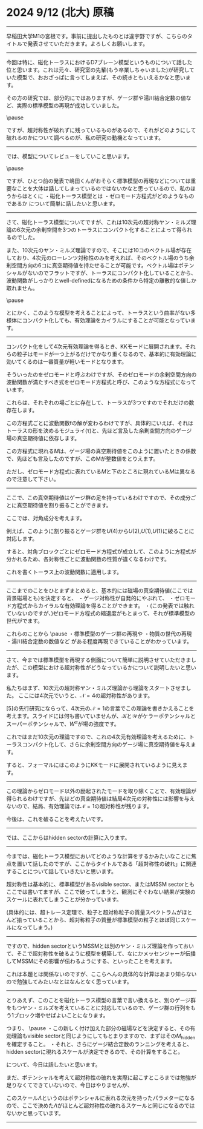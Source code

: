 # 2024 9/12 (北大) 原稿

-----------------------------------------

早稲田大学M1の宮根です。事前に提出したものとは違宇野ですが、こちらのタイトルで発表させていただきます。よろしくお願いします。

-----------------------------------------

今回は特に、磁化トーラスにおけるD7ブレーン模型というものについて話した位と思います。これは元々、研究室の先輩(もう卒業しちゃいました)が研究していた模型で、おおざっぱに言ってしまえば、その続きともいえるかなと思います。

その方の研究では、部分的にではありますが、ゲージ群や湯川結合定数の値など、実際の標準模型の再現が成功していました。

\pause

ですが、超対称性が破れずに残っているものがあるので、それがどのようにして破れるのかについて調べるのが、私の研究の動機となっています。

-----------------------------------------

では、模型についてレビューをしていこと思います。

\pause

ですが、ひとつ前の発表で嶋田くんがおそらく標準模型の再現などについては重要なことを大体は話してしまっているのではないかなと思っているので、私のほうからはとくに
・磁化トーラス模型とは
・ゼロモード方程式がどのようなものであるか
について簡単に話したいと思います。

-----------------------------------------

さて、磁化トーラス模型についてですが、これは10次元の超対称ヤン・ミルズ理論の6次元の余剰空間を3つのトーラスにコンパクト化することによって得られるのでした。

また、10次元のヤン・ミルズ理論ですので、そこには10コのベクトル場が存在しており、4次元のローレンツ対称性のみを考えれば、そのベクトル場のうち余剰空間方向の6コに真空期待値を持たせることが可能です。ベクトル場はポテンシャルがないのでフラットですが、トーラスにコンパクト化していることから、波動関数がしっかりとwell-definedになるための条件から特定の離散的な値しか取れません。

\pause

とにかく、このような模型を考えることによって、トーラスという曲率がない多様体にコンパクト化しても、有効理論をカイラルにすることが可能となっています。

-----------------------------------------

コンパクト化をして4次元有効理論を得るとき、KKモードに展開されます。それらの粒子はモードが一つ上がるだけでかなり重くなるので、基本的に有効理論に効いてくるのは一番質量が軽いモードとなります。

そういったのをゼロモードと呼ぶわけですが、そのゼロモードの余剰空間方向の波動関数が満たすべき式をゼロモード方程式と呼び、このような方程式になっています。

これらは、それぞれの場ごとに存在して、トーラスが3つですのでそれだけの数存在します。

この方程式ごとに波動関数fの解が変わるわけですが、具体的にいえば、それはトーラスの形を決めるモジュライ(τ)と、先ほど言及した余剰空間方向のゲージ場の真空期待値に依存します。

この方程式に現れる$M$は、ゲージ場の真空期待値をこのように置いたときの係数で、先ほども言及したのですが、このMが整数値をとりえます。

ただし、ゼロモード方程式に表れている$M$と下のところに現れている$M$は異なるので注意して下さい。

-----------------------------------------

ここで、この真空期待値はゲージ群の足を持っているわけですので、その成分ごとに真空期待値を割り振ることができます。

ここでは、対角成分を考えます。

例えば、このように割り振るとゲージ群を$U(4)$から$U(2)$,$U(1)$,$U(1)$に破ることに対応します。

すると、対角ブロックごとにゼロモード方程式が成立して、このように方程式が分かれるため、各対称性ごとに波動関数の性質が違くなるわけです。

これを書くトーラス上の波動関数に適用します。

-----------------------------------------

ここまでのことをひとまずまとめると、基本的には磁場の真空期待値(ここでは背景磁場とも)を決定すると、
・ゲージ対称性が自発的にやぶれて、
・ゼロモード方程式からカイラルな有効理論を得ることができます。
・(この発表では触れていないのですが、)ゼロモード方程式の縮退度がもとまって、それが標準模型の世代がでます。

これらのことから
\pause
・標準模型のゲージ群の再現や
・物質の世代の再現
・湯川結合定数の数値など
がある程度再現できていることがわかっています。

-----------------------------------------

さて、今までは標準模型を再現する側面について簡単に説明させていただきましたが、この模型における超対称性がどうなっているかについて説明したいと思います。

私たちはまず、10次元の超対称ヤン・ミルズ理論から理論をスタートさせました。
ここには4次元でいうと、$\mathcal{N}=4$の超対称性があります。

[5]の先行研究にならって、4次元の$\mathcal{N}=1$の言葉でこの理論を書きかえることを考えます。スライドには何も書いていませんが、$\mathcal{K}$と$\mathcal{W}$がケラーポテンシャルとスーパーポテンシャルで、$W^{\alpha}$が場の強度です。

これではまだ10次元の理論ですので、これの4次元有効理論を考えるために、トーラスコンパクト化して、さらに余剰空間方向のゲージ場に真空期待値を与えます。

すると、フォーマルにはこのようにKKモードに展開されているように見えます。

-----------------------------------------

この理論からゼロモード以外の励起されたモードを取り除くことで、有効理論が得られるわけですが、先ほどの真空期待値は結局4次元の対称性には影響を与えないので、結局、有効理論では$\mathcal{N}=1$の超対称性が残ります。

今後は、これを破ることを考えたいです。

-----------------------------------------

では、ここからはhidden sectorの計算に入ります。

-----------------------------------------

今までは、磁化トーラス模型においてどのような計算をするかみたいなことに焦点を置いて話したのですが、ここからタイトルである「超対称性の破れ」に関連することについて話していきたいと思います。

超対称性は基本的に、標準模型があるvisible sector、またはMSSM sectorともここでは書いてますが、ここで破ってしまうと、観測にそぐわない結果が実験のスケールに表れてしまうことが分かっています。

(具体的には、超トレース定理で、粒子と超対称粒子の質量スペクトラムがほとんど揃っていることから、超対称粒子の質量が標準模型の粒子とほぼ同じスケールになってしまう。)

-----------------------------------------

ですので、hidden sectorというMSSMとは別のヤン・ミルズ理論を作っておいて、そこで超対称性を破るように模型を構築して、なにかメッセンジャーが伝播してMSSMにその影響が伝わるようにする、といったことを考えます。

これは本題とは関係ないのですが、ここらへんの具体的な計算はあまり知らないので勉強してみたいなとはなんとなく思っています。

-----------------------------------------

とりあえず、このことを磁化トーラス模型の言葉で言い換えると、別のゲージ群をもつヤン・ミルズを考えていることに対応しているので、ゲージ群の行列をもう1ブロック増やせばよいことになります。

つまり、
\pause
・この新しく付け加えた部分の磁場などを決定すると、その有効理論もvisible sectorと同じようにしてもとまりますので、まずはその$M_{\textrm{hidden}}$を確定すること。
・それと、さらにゲージ結合定数のランニングを考えると、hidden sectorに現れるスケールが決定できるので、その計算をすること。

について、今日は話したいと思います。

まだ、ポテンシャルを考えて超対称性の破れを実際に起こすところまでは勉強が足りなくてできていないので、今日はやりませんが、

このスケール$\Lambda$というのはポテンシャルに表れる次元を持ったパラメターになるので、ここで決めた$\Lambda$がほとんど超対称性の破れるスケールと同じになるのではないかと思っています。

-----------------------------------------
